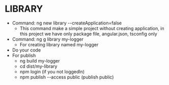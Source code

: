 # LIBRARY
- Command: ng new library --createApplication=false
    - This command make a simple project without creating application, in this project we have only package file, angular.json, tsconfig only
- Command: ng g library my-logger
    - For creating library named my-logger
- Do your code
- For publish 
    - ng build my-logger
    - cd dist/my-library
    - npm login (if you not loggedIn)
    - npm publish --access public (publish public)